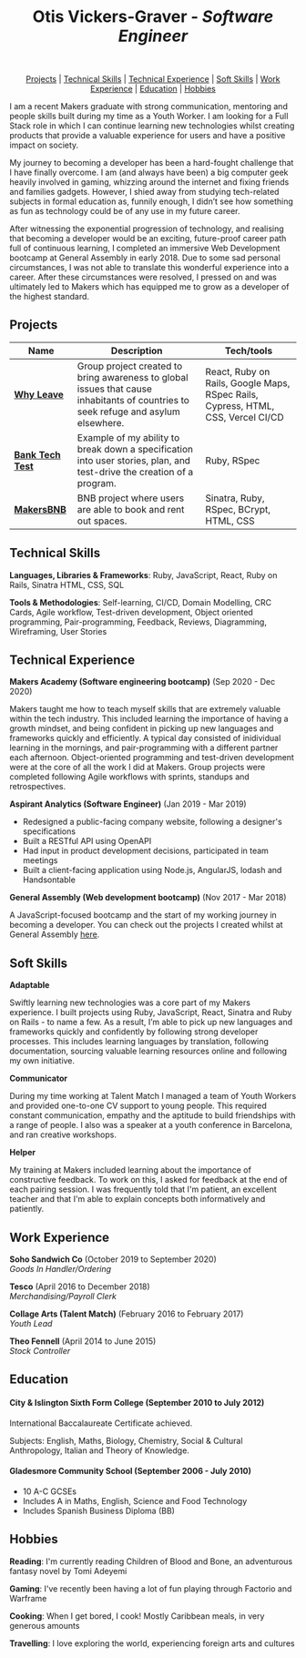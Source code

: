 <div align="center"><h1>Otis Vickers-Graver - <em>Software Engineer</em></h1></br>

[Projects](#Projects) | [Technical Skills](#Technical-Skills) | [Technical Experience](#Technical-Experience) | [Soft Skills](#Soft-Skills) | [Work Experience](#Work-Experience) | [Education](#Education) | [Hobbies](#Hobbies)

</div>


I am a recent Makers graduate with strong communication, mentoring and people skills built during my time as a Youth Worker. I am looking for a Full Stack role in which I can continue learning new technologies whilst creating products that provide a valuable experience for users and have a positive impact on society.

My journey to becoming a developer has been a hard-fought challenge that I have finally overcome. I am (and always have been) a big computer geek heavily involved in gaming, whizzing around the internet and fixing friends and families gadgets. However, I shied away from studying tech-related subjects in formal education as, funnily enough, I didn’t see how something as fun as technology could be of any use in my future career.

After witnessing the exponential progression of technology, and realising that becoming a developer would be an exciting, future-proof career path full of continuous learning, I completed an immersive Web Development bootcamp at General Assembly in early 2018. Due to some sad personal circumstances, I was not able to translate this wonderful experience into a career. After these circumstances were resolved, I pressed on and was ultimately led to Makers which has equipped me to grow as a developer of the highest standard.


## Projects

| Name                         | Description       | Tech/tools        |
| ---------------------------- | ----------------- | ----------------- |
| [**Why Leave**](https://why-leave.vercel.app/) |   Group project created to bring awareness to global issues that cause inhabitants of countries to seek refuge and asylum elsewhere.| React, Ruby on Rails, Google Maps, RSpec Rails, Cypress, HTML, CSS, Vercel CI/CD |
| [**Bank Tech Test**](https://github.com/otisvg/bank-tech-test)| Example of my ability to break down a specification into user stories, plan, and test-drive the creation of a program. | Ruby, RSpec              |
| [**MakersBNB**](https://github.com/otisvg/makersbnb) | BNB project where users are able to book and rent out spaces. | Sinatra, Ruby, RSpec, BCrypt, HTML, CSS             |

## Technical Skills

**Languages, Libraries & Frameworks**: Ruby, JavaScript, React, Ruby on Rails, Sinatra HTML, CSS, SQL

**Tools & Methodologies**: Self-learning, CI/CD, Domain Modelling, CRC Cards, Agile workflow, Test-driven development, Object oriented programming, Pair-programming, Feedback, Reviews, Diagramming, Wireframing, User Stories


## Technical Experience

**Makers Academy (Software engineering bootcamp)** (Sep 2020 - Dec 2020) 

Makers taught me how to teach myself skills that are extremely valuable within the tech industry. This included learning the importance of having a growth mindset, and being confident in picking up new languages and frameworks quickly and efficiently. A typical day consisted of inidividual learning in the mornings, and pair-programming with a different partner each afternoon. Object-oriented programming and test-driven development were at the core of all the work I did at Makers. Group projects were completed following Agile workflows with sprints, standups and retrospectives.

**Aspirant Analytics (Software Engineer)** (Jan 2019 - Mar 2019)  

* Redesigned a public-facing company website, following a designer's specifications
* Built a RESTful API using OpenAPI
* Had input in product development decisions, participated in team meetings
* Built a client-facing application using Node.js, AngularJS, lodash and Handsontable

**General Assembly (Web development bootcamp)** (Nov 2017 - Mar 2018)

A JavaScript-focused bootcamp and the start of my working journey in becoming a developer. You can check out the projects I created whilst at General Assembly [here](https://codotis.github.io/).

## Soft Skills

**Adaptable**

Swiftly learning new technologies was a core part of my Makers experience. I built projects using Ruby, JavaScript, React, Sinatra and Ruby on Rails - to name a few. As a result, I’m able to pick up new languages and frameworks quickly and confidently by following strong developer processes. This includes learning languages by translation, following documentation, sourcing valuable learning resources online and following my own initiative.

**Communicator**

During my time working at Talent Match I managed a team of Youth Workers and provided one-to-one CV support to young people. This required constant communication, empathy and the aptitude to build friendships with a range of people. I also was a speaker at a youth conference in Barcelona, and ran creative workshops.

**Helper**

My training at Makers included learning about the importance of constructive feedback. To work on this, I asked for feedback at the end of each pairing session. I was frequently told that I'm patient, an excellent teacher and that I'm able to explain concepts both informatively and patiently.


## Work Experience

**Soho Sandwich Co** (October 2019 to September 2020)  
_Goods In Handler/Ordering_

**Tesco** (April 2016 to December 2018)  
_Merchandising/Payroll Clerk_

**Collage Arts (Talent Match)** (February 2016 to February 2017)                                   
_Youth Lead_

**Theo Fennell** (April 2014 to June 2015)                                              
_Stock Controller_

## Education

#### City & Islington Sixth Form College (September 2010 to July 2012)

International Baccalaureate Certificate achieved.

Subjects: English, Maths, Biology, Chemistry, Social & Cultural Anthropology, Italian and Theory of Knowledge.

#### Gladesmore Community School (September 2006 - July 2010)

- 10 A-C GCSEs
- Includes A in Maths, English, Science and Food Technology
- Includes Spanish Business Diploma (BB)


## Hobbies

**Reading**: I'm currently reading Children of Blood and Bone, an adventurous fantasy novel by Tomi Adeyemi

**Gaming**: I've recently been having a lot of fun playing through Factorio and Warframe

**Cooking**: When I get bored, I cook! Mostly Caribbean meals, in very generous amounts

**Travelling**: I love exploring the world, experiencing foreign arts and cultures


